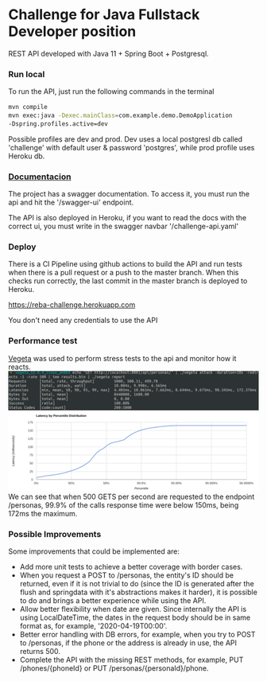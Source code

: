 # Challenge for Java Fullstack Developer position

REST API developed with Java 11 + Spring Boot + Postgresql.

### Run local
To run the API, just run the following commands in the terminal
```bash
mvn compile
mvn exec:java -Dexec.mainClass=com.example.demo.DemoApplication 
-Dspring.profiles.active=dev
```
Possible profiles are dev and prod.
Dev uses a local postgresl db called 'challenge' with default user & password 'postgres', while prod profile uses Heroku db.

### [Documentacion](https://reba-challenge.herokuapp.com/swagger-ui/index.html)
The project has a swagger documentation.
To access it, you must run the api and hit the '/swagger-ui' endpoint.

The API is also deployed in Heroku, if you want to read the docs with the correct ui, you must write in the swagger navbar '/challenge-api.yaml'

### Deploy
There is a CI Pipeline using github actions to build the API and run tests when there is a pull request or a push to the master branch.
When this checks run correctly, the last commit in the master branch is deployed to Heroku.

https://reba-challenge.herokuapp.com

You don't need any credentials to use the API

### Performance test
[Vegeta](https://github.com/tsenart/vegeta) was used to perform stress tests to the api and monitor how it reacts.
![img_2.png](img_2.png)
![img_1.png](img_1.png)
We can see that when 500 GETS per second are requested to the endpoint /personas, 99.9% of the calls response time were below 150ms, being 172ms the maximum.

### Possible Improvements
Some improvements that could be implemented are:
- Add more unit tests to achieve a better coverage with border cases.
- When you request a POST to /personas, the entity's ID should be returned, even if it is not trivial to do (since the ID is generated after the flush and springdata with it's abstractions makes it harder), it is possible to do and brings a better experience while using the API.
- Allow better flexibility when date are given. Since internally the API is using LocalDateTime, the dates in the request body should be in same format as, for example, '2020-04-19T00:00'.
- Better error handling with DB errors, for example, when you try to POST to /personas, if the phone or the address is already in use, the API returns 500.
- Complete the API with the missing REST methods, for example, PUT /phones/{phoneId} or PUT /personas/{personaId}/phone.
